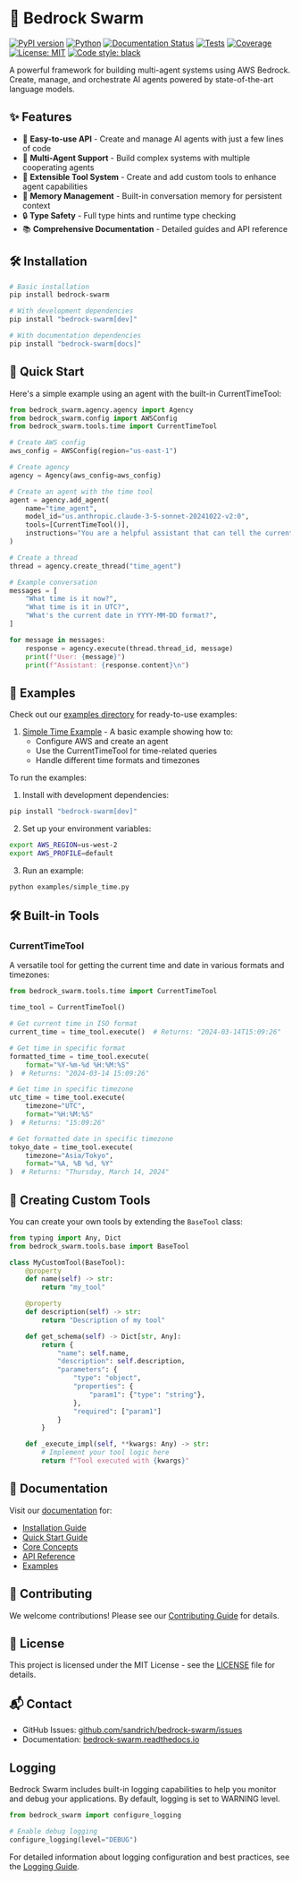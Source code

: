 # 🤖 Bedrock Swarm

[![PyPI version](https://badge.fury.io/py/bedrock-swarm.svg)](https://badge.fury.io/py/bedrock-swarm)
[![Python](https://img.shields.io/pypi/pyversions/bedrock-swarm.svg)](https://pypi.org/project/bedrock-swarm)
[![Documentation Status](https://readthedocs.org/projects/bedrock-swarm/badge/?version=latest)](https://bedrock-swarm.readthedocs.io/en/latest/?badge=latest)
[![Tests](https://github.com/sandrich/bedrock-swarm/actions/workflows/tests.yml/badge.svg)](https://github.com/sandrich/bedrock-swarm/actions/workflows/tests.yml)
[![Coverage](https://codecov.io/gh/sandrich/bedrock-swarm/branch/main/graph/badge.svg)](https://codecov.io/gh/sandrich/bedrock-swarm)
[![License: MIT](https://img.shields.io/badge/License-MIT-yellow.svg)](https://opensource.org/licenses/MIT)
[![Code style: black](https://img.shields.io/badge/code%20style-black-000000.svg)](https://github.com/psf/black)

A powerful framework for building multi-agent systems using AWS Bedrock. Create, manage, and orchestrate AI agents powered by state-of-the-art language models.

## ✨ Features

- 🚀 **Easy-to-use API** - Create and manage AI agents with just a few lines of code
- 🤝 **Multi-Agent Support** - Build complex systems with multiple cooperating agents
- 🔧 **Extensible Tool System** - Create and add custom tools to enhance agent capabilities
- 💾 **Memory Management** - Built-in conversation memory for persistent context
- 🔒 **Type Safety** - Full type hints and runtime type checking
- 📚 **Comprehensive Documentation** - Detailed guides and API reference

## 🛠️ Installation

```bash
# Basic installation
pip install bedrock-swarm

# With development dependencies
pip install "bedrock-swarm[dev]"

# With documentation dependencies
pip install "bedrock-swarm[docs]"
```

## 🚀 Quick Start

Here's a simple example using an agent with the built-in CurrentTimeTool:

```python
from bedrock_swarm.agency.agency import Agency
from bedrock_swarm.config import AWSConfig
from bedrock_swarm.tools.time import CurrentTimeTool

# Create AWS config
aws_config = AWSConfig(region="us-east-1")

# Create agency
agency = Agency(aws_config=aws_config)

# Create an agent with the time tool
agent = agency.add_agent(
    name="time_agent",
    model_id="us.anthropic.claude-3-5-sonnet-20241022-v2:0",
    tools=[CurrentTimeTool()],
    instructions="You are a helpful assistant that can tell the current time in different formats and timezones.",
)

# Create a thread
thread = agency.create_thread("time_agent")

# Example conversation
messages = [
    "What time is it now?",
    "What time is it in UTC?",
    "What's the current date in YYYY-MM-DD format?",
]

for message in messages:
    response = agency.execute(thread.thread_id, message)
    print(f"User: {message}")
    print(f"Assistant: {response.content}\n")
```

## 🎯 Examples

Check out our [examples directory](examples/) for ready-to-use examples:

1. [Simple Time Example](examples/simple_time.py) - A basic example showing how to:
   - Configure AWS and create an agent
   - Use the CurrentTimeTool for time-related queries
   - Handle different time formats and timezones

To run the examples:

1. Install with development dependencies:
```bash
pip install "bedrock-swarm[dev]"
```

2. Set up your environment variables:
```bash
export AWS_REGION=us-west-2
export AWS_PROFILE=default
```

3. Run an example:
```bash
python examples/simple_time.py
```

## 🛠️ Built-in Tools

### CurrentTimeTool

A versatile tool for getting the current time and date in various formats and timezones:

```python
from bedrock_swarm.tools.time import CurrentTimeTool

time_tool = CurrentTimeTool()

# Get current time in ISO format
current_time = time_tool.execute()  # Returns: "2024-03-14T15:09:26"

# Get time in specific format
formatted_time = time_tool.execute(
    format="%Y-%m-%d %H:%M:%S"
)  # Returns: "2024-03-14 15:09:26"

# Get time in specific timezone
utc_time = time_tool.execute(
    timezone="UTC",
    format="%H:%M:%S"
)  # Returns: "15:09:26"

# Get formatted date in specific timezone
tokyo_date = time_tool.execute(
    timezone="Asia/Tokyo",
    format="%A, %B %d, %Y"
)  # Returns: "Thursday, March 14, 2024"
```

## 🔧 Creating Custom Tools

You can create your own tools by extending the `BaseTool` class:

```python
from typing import Any, Dict
from bedrock_swarm.tools.base import BaseTool

class MyCustomTool(BaseTool):
    @property
    def name(self) -> str:
        return "my_tool"

    @property
    def description(self) -> str:
        return "Description of my tool"

    def get_schema(self) -> Dict[str, Any]:
        return {
            "name": self.name,
            "description": self.description,
            "parameters": {
                "type": "object",
                "properties": {
                    "param1": {"type": "string"},
                },
                "required": ["param1"]
            }
        }

    def _execute_impl(self, **kwargs: Any) -> str:
        # Implement your tool logic here
        return f"Tool executed with {kwargs}"
```

## 📖 Documentation

Visit our [documentation](https://bedrock-swarm.readthedocs.io/) for:

- [Installation Guide](https://bedrock-swarm.readthedocs.io/en/latest/getting-started/installation/)
- [Quick Start Guide](https://bedrock-swarm.readthedocs.io/en/latest/getting-started/quickstart/)
- [Core Concepts](https://bedrock-swarm.readthedocs.io/en/latest/user-guide/core-concepts/)
- [API Reference](https://bedrock-swarm.readthedocs.io/en/latest/api/agents/)
- [Examples](https://bedrock-swarm.readthedocs.io/en/latest/examples/basic/)

## 🤝 Contributing

We welcome contributions! Please see our [Contributing Guide](CONTRIBUTING.md) for details.

## 📄 License

This project is licensed under the MIT License - see the [LICENSE](LICENSE) file for details.

## 📬 Contact

- GitHub Issues: [github.com/sandrich/bedrock-swarm/issues](https://github.com/sandrich/bedrock-swarm/issues)
- Documentation: [bedrock-swarm.readthedocs.io](https://bedrock-swarm.readthedocs.io)

## Logging

Bedrock Swarm includes built-in logging capabilities to help you monitor and debug your applications. By default, logging is set to WARNING level.

```python
from bedrock_swarm import configure_logging

# Enable debug logging
configure_logging(level="DEBUG")
```

For detailed information about logging configuration and best practices, see the [Logging Guide](docs/user-guide/logging.md).
